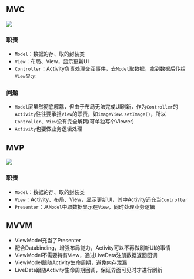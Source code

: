 ## MVC
![](https://gitee.com/hysbtr/pic/raw/master/mvc.png)

### 职责
* `Model`：数据的存、取的封装类
* `View`：布局、View，显示更新UI
* `Controller`：Activity负责处理交互事件，去`Model`取数据，拿到数据后传给`View`显示

### 问题
* `Model`层虽然彻底解耦，但由于布局无法完成UI刷新，作为`Controller`的`Activity`往往要承担`View`的职责，如`imageView.setImage()`，所以`Controller`、`View`没有完全解耦(可单独写个Viewer)
* `Activity`也要做业务逻辑处理

## MVP
![](https://gitee.com/hysbtr/pic/raw/master/mvp.jpg)

### 职责
* `Model`：数据的存、取的封装类
* `View`：Activity、布局、View，显示更新UI，其中Activity还充当`Controller`
* `Presenter`：从`Model`中取数据显示在`View`，同时处理业务逻辑

## MVVM
* ViewModel充当了Presenter
* 配合Databinding，增强布局能力，Activity可以不再做刷新UI的事情
* ViewModel不需要持有View，通过LiveData注册数据返回回调
* ViewModel跟随Activity生命周期，避免内存泄漏
* LiveData跟随Activity生命周期回调，保证界面可见时才进行刷新